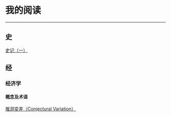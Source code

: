 # 我的阅读

---

## 史

[史记（一）](./shiji/tutorial1/)


## 经

### 经济学

#### 概念及术语

[推测变差（Conjectural Variation）](./mba/S103ME/glossary/conjectural_variation.html)
